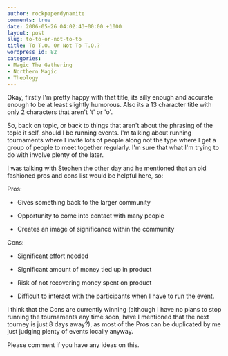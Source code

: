```yaml
---
author: rockpaperdynamite
comments: true
date: 2006-05-26 04:02:43+00:00 +1000
layout: post
slug: to-to-or-not-to-to
title: To T.O. Or Not To T.O.?
wordpress_id: 82
categories:
- Magic The Gathering
- Northern Magic
- Theology
---
```


Okay, firstly I'm pretty happy with that title, its silly enough and accurate enough to be at least slightly humorous. Also its a 13 character title with only 2 characters that aren't 't' or 'o'.

So, back on topic, or back to things that aren't about the phrasing of the topic it self, should I be running events. I'm talking about running tournaments where I invite lots of people along not the type where I get a group of people to meet together regularly. I'm sure that what I'm trying to do with involve plenty of the later.

I was talking with Stephen the other day and he mentioned that an old fashioned pros and cons list would be helpful here, so:

<!-- more -->

Pros:



	
  * Gives something back to the larger community

	
  * Opportunity to come into contact with many people

	
  * Creates an image of significance within the community


Cons:

	
  * Significant effort needed

	
  * Significant amount of money tied up in product

	
  * Risk of not recovering money spent on product

	
  * Difficult to interact with the participants when I have to run the event.


I think that the Cons are currently winning (although I have no plans to stop running the tournaments any time soon, have I mentioned that the next tourney is just 8 days away?), as most of the Pros can be duplicated by me just judging plenty of events locally anyway.

Please comment if you have any ideas on this.

